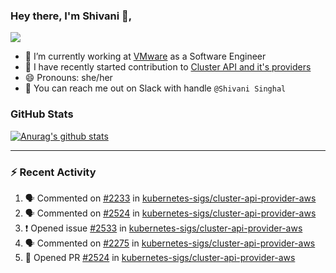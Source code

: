 ### Hey there, I'm Shivani 👋, 
![](https://komarev.com/ghpvc/?username=shivi28&color=green)

- 🔭 I’m currently working at [VMware](https://tanzu.vmware.com/) as a Software Engineer
- 👯 I have recently started contribution to [Cluster API and it's providers](https://github.com/kubernetes-sigs/cluster-api)
- 😄 Pronouns: she/her
- 💞️ You can reach me out on Slack with handle `@Shivani Singhal` 


### GitHub Stats

[![Anurag's github stats](https://github-readme-stats.vercel.app/api?username=shivi28&count_private=true&show_icons=true)](https://github.com/anuraghazra/github-readme-stats)

---

### :zap: Recent Activity

<!--START_SECTION:activity-->
1. 🗣 Commented on [#2233](https://github.com/kubernetes-sigs/cluster-api-provider-aws/issues/2233) in [kubernetes-sigs/cluster-api-provider-aws](https://github.com/kubernetes-sigs/cluster-api-provider-aws)
2. 🗣 Commented on [#2524](https://github.com/kubernetes-sigs/cluster-api-provider-aws/issues/2524) in [kubernetes-sigs/cluster-api-provider-aws](https://github.com/kubernetes-sigs/cluster-api-provider-aws)
3. ❗️ Opened issue [#2533](https://github.com/kubernetes-sigs/cluster-api-provider-aws/issues/2533) in [kubernetes-sigs/cluster-api-provider-aws](https://github.com/kubernetes-sigs/cluster-api-provider-aws)
4. 🗣 Commented on [#2275](https://github.com/kubernetes-sigs/cluster-api-provider-aws/issues/2275) in [kubernetes-sigs/cluster-api-provider-aws](https://github.com/kubernetes-sigs/cluster-api-provider-aws)
5. 💪 Opened PR [#2524](https://github.com/kubernetes-sigs/cluster-api-provider-aws/pull/2524) in [kubernetes-sigs/cluster-api-provider-aws](https://github.com/kubernetes-sigs/cluster-api-provider-aws)
<!--END_SECTION:activity-->

